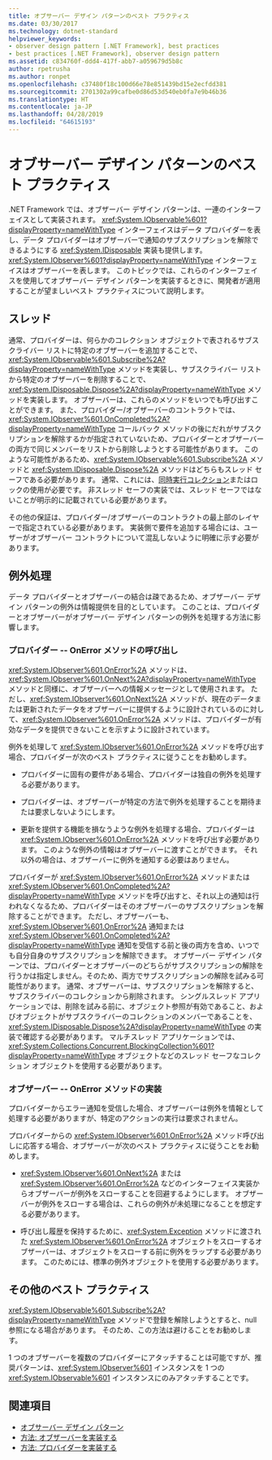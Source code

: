 ```yaml
---
title: オブサーバー デザイン パターンのベスト プラクティス
ms.date: 03/30/2017
ms.technology: dotnet-standard
helpviewer_keywords:
- observer design pattern [.NET Framework], best practices
- best practices [.NET Framework], observer design pattern
ms.assetid: c834760f-ddd4-417f-abb7-a059679d5b8c
author: rpetrusha
ms.author: ronpet
ms.openlocfilehash: c37480f18c100d66e78e851439bd15e2ecfdd381
ms.sourcegitcommit: 2701302a99cafbe0d86d53d540eb0fa7e9b46b36
ms.translationtype: HT
ms.contentlocale: ja-JP
ms.lasthandoff: 04/28/2019
ms.locfileid: "64615193"
---
```

# <a name="observer-design-pattern-best-practices"></a>オブサーバー デザイン パターンのベスト プラクティス
.NET Framework では、オブザーバー デザイン パターンは、一連のインターフェイスとして実装されます。 <xref:System.IObservable%601?displayProperty=nameWithType> インターフェイスはデータ プロバイダーを表し、データ プロバイダーはオブザーバーで通知のサブスクリプションを解除できるようにする <xref:System.IDisposable> 実装も提供します。 <xref:System.IObserver%601?displayProperty=nameWithType> インターフェイスはオブザーバーを表します。 このトピックでは、これらのインターフェイスを使用してオブザーバー デザイン パターンを実装するときに、開発者が適用することが望ましいベスト プラクティスについて説明します。  
  
## <a name="threading"></a>スレッド  
 通常、プロバイダーは、何らかのコレクション オブジェクトで表されるサブスクライバー リストに特定のオブザーバーを追加することで、<xref:System.IObservable%601.Subscribe%2A?displayProperty=nameWithType> メソッドを実装し、サブスクライバー リストから特定のオブザーバーを削除することで、<xref:System.IDisposable.Dispose%2A?displayProperty=nameWithType> メソッドを実装します。 オブザーバーは、これらのメソッドをいつでも呼び出すことができます。 また、プロバイダー/オブザーバーのコントラクトでは、<xref:System.IObserver%601.OnCompleted%2A?displayProperty=nameWithType> コールバック メソッドの後にだれがサブスクリプションを解除するかが指定されていないため、プロバイダーとオブザーバーの両方で同じメンバーをリストから削除しようとする可能性があります。 このような可能性があるため、<xref:System.IObservable%601.Subscribe%2A> メソッドと <xref:System.IDisposable.Dispose%2A> メソッドはどちらもスレッド セーフである必要があります。 通常、これには、[同時実行コレクション](../../../docs/standard/parallel-programming/data-structures-for-parallel-programming.md)またはロックの使用が必要です。 非スレッド セーフの実装では、スレッド セーフではないことが明示的に記載されている必要があります。  
  
 その他の保証は、プロバイダー/オブザーバーのコントラクトの最上部のレイヤーで指定されている必要があります。 実装側で要件を追加する場合には、ユーザーがオブザーバー コントラクトについて混乱しないように明確に示す必要があります。  
  
## <a name="handling-exceptions"></a>例外処理  
 データ プロバイダーとオブザーバーの結合は疎であるため、オブザーバー デザイン パターンの例外は情報提供を目的としています。 このことは、プロバイダーとオブザーバーがオブザーバー デザイン パターンの例外を処理する方法に影響します。  
  
### <a name="the-provider----calling-the-onerror-method"></a>プロバイダー -- OnError メソッドの呼び出し  
 <xref:System.IObserver%601.OnError%2A> メソッドは、<xref:System.IObserver%601.OnNext%2A?displayProperty=nameWithType> メソッドと同様に、オブザーバーへの情報メッセージとして使用されます。 ただし、<xref:System.IObserver%601.OnNext%2A> メソッドが、現在のデータまたは更新されたデータをオブザーバーに提供するように設計されているのに対して、<xref:System.IObserver%601.OnError%2A> メソッドは、プロバイダーが有効なデータを提供できないことを示すように設計されています。  
  
 例外を処理して <xref:System.IObserver%601.OnError%2A> メソッドを呼び出す場合、プロバイダーが次のベスト プラクティスに従うことをお勧めします。  
  
- プロバイダーに固有の要件がある場合、プロバイダーは独自の例外を処理する必要があります。  
  
- プロバイダーは、オブザーバーが特定の方法で例外を処理することを期待または要求しないようにします。  
  
- 更新を提供する機能を損なうような例外を処理する場合、プロバイダーは <xref:System.IObserver%601.OnError%2A> メソッドを呼び出す必要があります。 このような例外の情報はオブザーバーに渡すことができます。 それ以外の場合は、オブザーバーに例外を通知する必要はありません。  
  
 プロバイダーが <xref:System.IObserver%601.OnError%2A> メソッドまたは <xref:System.IObserver%601.OnCompleted%2A?displayProperty=nameWithType> メソッドを呼び出すと、それ以上の通知は行われなくなるため、プロバイダーはそのオブザーバーのサブスクリプションを解除することができます。 ただし、オブザーバーも、<xref:System.IObserver%601.OnError%2A> 通知または <xref:System.IObserver%601.OnCompleted%2A?displayProperty=nameWithType> 通知を受信する前と後の両方を含め、いつでも自分自身のサブスクリプションを解除できます。 オブザーバー デザイン パターンでは、プロバイダーとオブザーバーのどちらがサブスクリプションの解除を行うかは指定しません。そのため、両方でサブスクリプションの解除を試みる可能性があります。 通常、オブザーバーは、サブスクリプションを解除すると、サブスクライバーのコレクションから削除されます。 シングルスレッド アプリケーションでは、削除を試みる前に、オブジェクト参照が有効であること、およびオブジェクトがサブスクライバーのコレクションのメンバーであることを、<xref:System.IDisposable.Dispose%2A?displayProperty=nameWithType> の実装で確認する必要があります。 マルチスレッド アプリケーションでは、<xref:System.Collections.Concurrent.BlockingCollection%601?displayProperty=nameWithType> オブジェクトなどのスレッド セーフなコレクション オブジェクトを使用する必要があります。  
  
### <a name="the-observer----implementing-the-onerror-method"></a>オブザーバー -- OnError メソッドの実装  
 プロバイダーからエラー通知を受信した場合、オブザーバーは例外を情報として処理する必要がありますが、特定のアクションの実行は要求されません。  
  
 プロバイダーからの <xref:System.IObserver%601.OnError%2A> メソッド呼び出しに応答する場合、オブザーバーが次のベスト プラクティスに従うことをお勧めします。  
  
- <xref:System.IObserver%601.OnNext%2A> または <xref:System.IObserver%601.OnError%2A> などのインターフェイス実装からオブザーバーが例外をスローすることを回避するようにします。 オブザーバーが例外をスローする場合は、これらの例外が未処理になることを想定する必要があります。  
  
- 呼び出し履歴を保持するために、<xref:System.Exception> メソッドに渡された <xref:System.IObserver%601.OnError%2A> オブジェクトをスローするオブザーバーは、オブジェクトをスローする前に例外をラップする必要があります。 このためには、標準の例外オブジェクトを使用する必要があります。  
  
## <a name="additional-best-practices"></a>その他のベスト プラクティス  
 <xref:System.IObservable%601.Subscribe%2A?displayProperty=nameWithType> メソッドで登録を解除しようとすると、null 参照になる場合があります。 そのため、この方法は避けることをお勧めします。  
  
 1 つのオブザーバーを複数のプロバイダーにアタッチすることは可能ですが、推奨パターンは、<xref:System.IObserver%601> インスタンスを 1 つの <xref:System.IObservable%601> インスタンスにのみアタッチすることです。  
  
## <a name="see-also"></a>関連項目

- [オブサーバー デザイン パターン](../../../docs/standard/events/observer-design-pattern.md)
- [方法: オブザーバーを実装する](../../../docs/standard/events/how-to-implement-an-observer.md)
- [方法: プロバイダーを実装する](../../../docs/standard/events/how-to-implement-a-provider.md)

